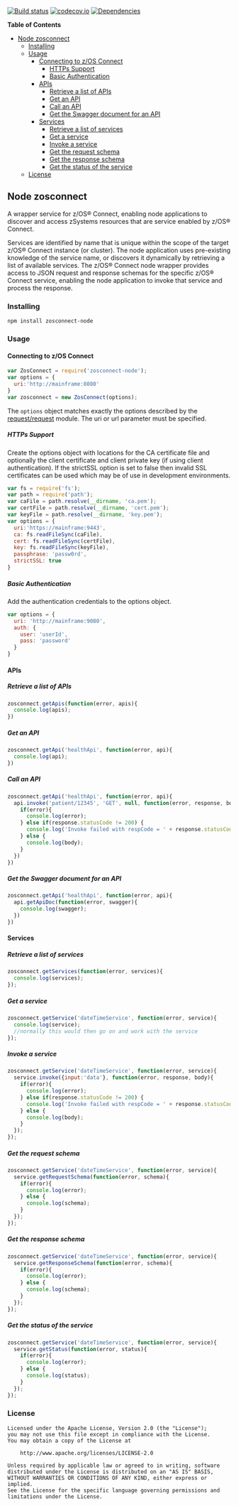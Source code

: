 [![Build status](https://travis-ci.org/zosconnect/zosconnect-node.svg?branch=master)](https://travis-ci.org/zosconnect/zosconnect-node)
[![codecov.io](http://codecov.io/github/zosconnect/zosconnect-node/coverage.svg?branch=master)](http://codecov.io/github/zosconnect/zosconnect-node?branch=master)
[![Dependencies](https://david-dm.org/zosconnect/zosconnect-node.svg)](https://david-dm.org/zosconnect/zosconnect-node)

<!-- START doctoc generated TOC please keep comment here to allow auto update -->
<!-- DON'T EDIT THIS SECTION, INSTEAD RE-RUN doctoc TO UPDATE -->
**Table of Contents**

- [Node zosconnect](#node-zosconnect)
  - [Installing](#installing)
  - [Usage](#usage)
    - [Connecting to z/OS Connect](#connecting-to-zos-connect)
      - [HTTPs Support](#https-support)
      - [Basic Authentication](#basic-authentication)
    - [APIs](#apis)
      - [Retrieve a list of APIs](#retrieve-a-list-of-apis)
      - [Get an API](#get-an-api)
      - [Call an API](#call-an-api)
      - [Get the Swagger document for an API](#get-the-swagger-document-for-an-api)
    - [Services](#services)
      - [Retrieve a list of services](#retrieve-a-list-of-services)
      - [Get a service](#get-a-service)
      - [Invoke a service](#invoke-a-service)
      - [Get the request schema](#get-the-request-schema)
      - [Get the response schema](#get-the-response-schema)
      - [Get the status of the service](#get-the-status-of-the-service)
  - [License](#license)

<!-- END doctoc generated TOC please keep comment here to allow auto update -->

## Node zosconnect

A wrapper service for z/OS&reg; Connect, enabling node applications to discover and access zSystems resources
that are service enabled by z/OS&reg; Connect.

Services are identified by name that is unique within the scope of the target z/OS&reg; Connect instance
(or cluster). The node application uses pre-existing knowledge of the service name, or discovers it
dynamically by retrieving a list of available services. The z/OS&reg; Connect node wrapper provides access
to JSON request and response schemas for the specific z/OS&reg; Connect service, enabling the node
application to invoke that service and process the response.

### Installing

```
npm install zosconnect-node
```

### Usage

#### Connecting to z/OS Connect

```js
var ZosConnect = require('zosconnect-node');
var options = {
  uri:'http://mainframe:8080'
}
var zosconnect = new ZosConnect(options);
```
The `options` object matches exactly the options described by the [request/request](https://github.com/request/request) module. The uri or url parameter must be specified.

##### HTTPs Support
Create the options object with locations for the CA certificate file and optionally the client certificate and client private key (if using client authentication). If the strictSSL option is set to false then invalid SSL certificates can be used which may be of use in development environments.
```js
var fs = require('fs');
var path = require('path');
var caFile = path.resolve(__dirname, 'ca.pem');
var certFile = path.resolve(__dirname, 'cert.pem');
var keyFile = path.resolve(__dirname, 'key.pem');
var options = {
  uri:'https://mainframe:9443',
  ca: fs.readFileSync(caFile),
  cert: fs.readFileSync(certFile),
  key: fs.readFileSync(keyFile),
  passphrase: 'passw0rd',
  strictSSL: true
}
```

##### Basic Authentication
Add the authentication credentials to the options object.
```js
var options = {
  uri: 'http://mainframe:9080',
  auth: {
    user: 'userId',
    pass: 'password'
  }
}
```

#### APIs

##### Retrieve a list of APIs

```js
zosconnect.getApis(function(error, apis){
  console.log(apis);
})
```

##### Get an API

```js
zosconnect.getApi('healthApi', function(error, api){
  console.log(api);
})
```

##### Call an API

```js
zosconnect.getApi('healthApi', function(error, api){
  api.invoke('patient/12345', 'GET', null, function(error, response, body){
    if(error){
      console.log(error);
    } else if(response.statusCode != 200) {
      console.log('Invoke failed with respCode = ' + response.statusCode);
    } else {
      console.log(body);
    }
  })
})
```

##### Get the Swagger document for an API

```js
zosconnect.getApi('healthApi', function(error, api){
  api.getApiDoc(function(error, swagger){
    console.log(swagger);
  })
})
```

#### Services

##### Retrieve a list of services

```js
zosconnect.getServices(function(error, services){
  console.log(services);
});
```

##### Get a service

```js
zosconnect.getService('dateTimeService', function(error, service){
  console.log(service);
  //normally this would then go on and work with the service
});
```

##### Invoke a service

```js
zosconnect.getService('dateTimeService', function(error, service){
  service.invoke({input:'data'}, function(error, response, body){
    if(error){
      console.log(error);
    } else if(response.statusCode != 200) {
      console.log('Invoke failed with respCode = ' + response.statusCode);
    } else {
      console.log(body);
    }
  });
});
```

##### Get the request schema

```js
zosconnect.getService('dateTimeService', function(error, service){
  service.getRequestSchema(function(error, schema){
    if(error){
      console.log(error);
    } else {
      console.log(schema);
    }
  });
});
```

##### Get the response schema

```js
zosconnect.getService('dateTimeService', function(error, service){
  service.getResponseSchema(function(error, schema){
    if(error){
      console.log(error);
    } else {
      console.log(schema);
    }
  });
});
```

##### Get the status of the service

```js
zosconnect.getService('dateTimeService', function(error, service){
  service.getStatus(function(error, status){
    if(error){
      console.log(error);
    } else {
      console.log(status);
    }
  });
});
```

### License
```
Licensed under the Apache License, Version 2.0 (the "License");
you may not use this file except in compliance with the License.
You may obtain a copy of the License at

    http://www.apache.org/licenses/LICENSE-2.0

Unless required by applicable law or agreed to in writing, software
distributed under the License is distributed on an "AS IS" BASIS,
WITHOUT WARRANTIES OR CONDITIONS OF ANY KIND, either express or implied.
See the License for the specific language governing permissions and
limitations under the License.
```
